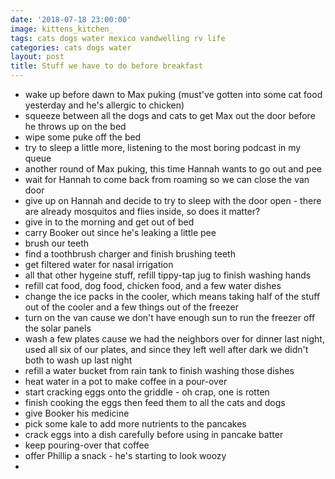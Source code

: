 ```yaml
---
date: '2018-07-18 23:00:00'
image: kittens_kitchen_
tags: cats dogs water mexico vandwelling rv life
categories: cats dogs water
layout: post
title: Stuff we have to do before breakfast
---
```


* wake up before dawn to Max puking (must've gotten into some cat food yesterday and he's allergic to chicken)
* squeeze between all the dogs and cats to get Max out the door before he throws up on the bed
* wipe some puke off the bed
* try to sleep a little more, listening to the most boring podcast in my queue
* another round of Max puking, this time Hannah wants to go out and pee
* wait for Hannah to come back from roaming so we can close the van door
* give up on Hannah and decide to try to sleep with the door open - there are already mosquitos and flies inside, so does it matter?
* give in to the morning and get out of bed
* carry Booker out since he's leaking a little pee
* brush our teeth
* find a toothbrush charger and finish brushing teeth
* get filtered water for nasal irrigation
* all that other hygeine stuff, refill tippy-tap jug to finish washing hands
* refill cat food, dog food, chicken food, and a few water dishes
* change the ice packs in the cooler, which means taking half of the stuff out of the cooler and a few things out of the freezer
* turn on the van cause we don't have enough sun to run the freezer off the solar panels
* wash a few plates cause we had the neighbors over for dinner last night, used all six of our plates, and since they left well after dark we didn't both to wash up last night
* refill a water bucket from rain tank to finish washing those dishes
* heat water in a pot to make coffee in a pour-over
* start cracking eggs onto the griddle - oh crap, one is rotten
* finish cooking the eggs then feed them to all the cats and dogs
* give Booker his medicine
* pick some kale to add more nutrients to the pancakes
* crack eggs into a dish carefully before using in pancake batter
* keep pouring-over that coffee
* offer Phillip a snack - he's starting to look woozy
*